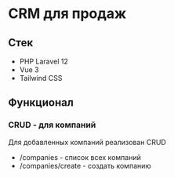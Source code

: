 # CRM для продаж
## Стек
- PHP Laravel 12
- Vue 3 
- Tailwind CSS
## Функционал
### CRUD - для компаний
Для добавленных компаний реализован CRUD
- /companies - список всех компаний 
- /companies/create - создать компанию
